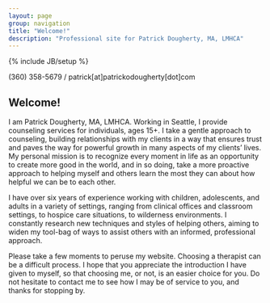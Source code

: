 ```yaml
---
layout: page
group: navigation
title: "Welcome!"
description: "Professional site for Patrick Dougherty, MA, LMHCA"
---
```

{% include JB/setup %}

<p>(360) 358-5679 / patrick[at]patrickodougherty[dot]com</p>

<h2 id='welcome'>Welcome!</h2>

<p>I am Patrick Dougherty, MA, LMHCA. Working in Seattle, I provide counseling services for individuals, ages 15+. I take a gentle approach to counseling, building relationships with my clients in a way that ensures trust and paves the way for powerful growth in many aspects of my clients&#8217; lives. My personal mission is to recognize every moment in life as an opportunity to create more good in the world, and in so doing, take a more proactive approach to helping myself and others learn the most they can about how helpful we can be to each other.</p>

<p>I have over six years of experience working with children, adolescents, and adults in a variety of settings, ranging from clinical offices and classroom settings, to hospice care situations, to wilderness environments. I constantly research new techniques and styles of helping others, aiming to widen my tool-bag of ways to assist others with an informed, professional approach.</p>

<p>Please take a few moments to peruse my website. Choosing a therapist can be a difficult process. I hope that you appreciate the introduction I have given to myself, so that choosing me, or not, is an easier choice for you. Do not hesitate to contact me to see how I may be of service to you, and thanks for stopping by.</p>
